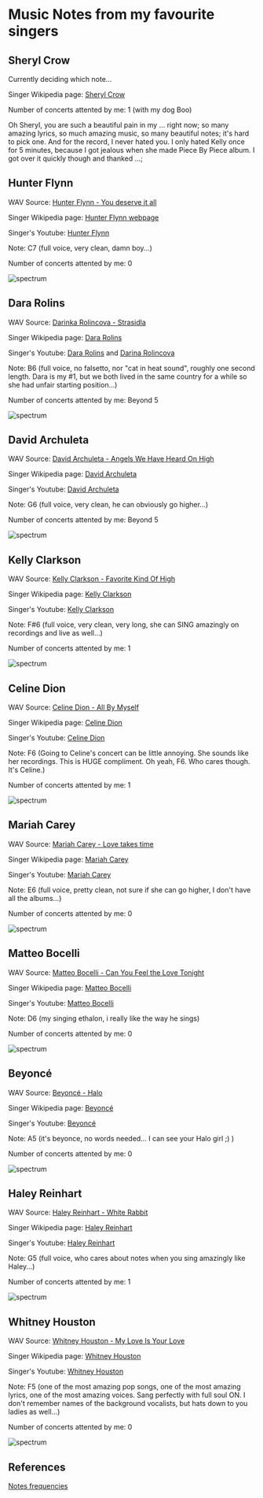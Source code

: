 # Music Notes from my favourite singers

## Sheryl Crow

Currently deciding which note...

Singer Wikipedia page: [Sheryl Crow](https://en.wikipedia.org/wiki/Sheryl_Crow)

Number of concerts attented by me: 1 (with my dog Boo)

Oh Sheryl, you are such a beautiful pain in my ... right now; so many amazing lyrics, so much amazing music, so many beautiful notes; it's hard to pick one. And for the record, I never hated you. I only hated Kelly once for 5 minutes, because I got jealous when she made Piece By Piece album. I got over it quickly though and thanked ...;

## Hunter Flynn

WAV Source: [Hunter Flynn - You deserve it all](https://www.youtube.com/watch?v=WjuqwcEsJDY)

Singer Wikipedia page: [Hunter Flynn webpage](https://hunterflynn.com/)

Singer's Youtube: [Hunter Flynn](https://www.youtube.com/@hunterflynn)

Note: C7 (full voice, very clean, damn boy...)

Number of concerts attented by me: 0

![spectrum](hunterc7.png)

## Dara Rolins

WAV Source: [Darinka Rolincova - Strasidla](https://youtu.be/G0r06nbJoQ8?si=8l0269eAmpx9y7QM&t=49)

Singer Wikipedia page: [Dara Rolins](https://en.wikipedia.org/wiki/Dara_Rolins)

Singer's Youtube: [Dara Rolins](https://www.youtube.com/channel/UCMKV1A4A7p090CREb5NVbug) and [Darina Rolincova](https://www.youtube.com/@darinarolincova7719)

Note: B6 (full voice, no falsetto, nor "cat in heat sound", roughly one second length. Dara is my #1, but we both lived in the same country for a while so she had unfair starting position...)

Number of concerts attented by me: Beyond 5

![spectrum](darinkab6.png)

## David Archuleta

WAV Source: [David Archuleta - Angels We Have Heard On High](https://youtu.be/VFh-UtMzpi0?si=0bXwt203csPaKHIn&t=111)

Singer Wikipedia page: [David Archuleta](https://en.wikipedia.org/wiki/David_Archuleta)

Singer's Youtube: [David Archuleta](https://www.youtube.com/channel/UC75d1FNP1qR0lCY1usRKQEw)

Note: G6 (full voice, very clean, he can obviously go higher...)

Number of concerts attented by me: Beyond 5

![spectrum](archieg6.png)

## Kelly Clarkson

WAV Source: [Kelly Clarkson - Favorite Kind Of High](https://www.youtube.com/watch?v=AuPV2hk5Ekg)

Singer Wikipedia page: [Kelly Clarkson](https://en.wikipedia.org/wiki/Kelly_Clarkson)

Singer's Youtube: [Kelly Clarkson](https://www.youtube.com/channel/UCoRUmyNL8KEYftmxRA2n3SQ)

Note: F#6 (full voice, very clean, very long, she can SING amazingly on recordings and live as well...)

Number of concerts attented by me: 1

![spectrum](kellyfsharp6.png)

## Celine Dion

WAV Source: [Celine Dion - All By Myself](https://www.youtube.com/watch?v=NGrLb6W5YOM)

Singer Wikipedia page: [Celine Dion](https://en.wikipedia.org/wiki/Celine_Dion)

Singer's Youtube: [Celine Dion](https://www.youtube.com/channel/UC_yGU4qz9zAjEWLQxCg9NZQ)

Note: F6 (Going to Celine's concert can be little annoying. She sounds like her recordings. This is HUGE compliment. Oh yeah, F6. Who cares though. It's Celine.)

Number of concerts attented by me: 1

![spectrum](celinef6.png)

## Mariah Carey

WAV Source: [Mariah Carey - Love takes time](https://www.youtube.com/watch?v=FkDpwF6-QiA)

Singer Wikipedia page: [Mariah Carey](https://en.wikipedia.org/wiki/Mariah_Carey)

Singer's Youtube: [Mariah Carey](https://www.youtube.com/channel/UCurpiDXSkcUbgdMwHNZkrCg)

Note: E6 (full voice, pretty clean, not sure if she can go higher, I don't have all the albums...)

Number of concerts attented by me: 0

![spectrum](mariahe6.png)

## Matteo Bocelli

WAV Source: [Matteo Bocelli - Can You Feel the Love Tonight](https://www.youtube.com/watch?v=tnTtj7zDX38)

Singer Wikipedia page: [Matteo Bocelli](https://es.wikipedia.org/wiki/Matteo_Bocelli)

Singer's Youtube: [Matteo Bocelli](https://www.youtube.com/channel/UCGjtLJZa5JoDC06qApK-tvQ)

Note: D6 (my singing ethalon, i really like the way he sings)

Number of concerts attented by me: 0

![spectrum](matteod6.png)

## Beyoncé

WAV Source: [Beyoncé - Halo](https://www.youtube.com/watch?v=bnVUHWCynig)

Singer Wikipedia page: [Beyoncé](https://www.youtube.com/channel/UCuHzBCaKmtaLcRAOoazhCPA)

Singer's Youtube: [Beyoncé](https://en.wikipedia.org/wiki/Beyonc%C3%A9)

Note: A5 (it's beyonce, no words needed... I can see your Halo girl ;) )

Number of concerts attented by me: 0

![spectrum](beyoncea5.png)

## Haley Reinhart

WAV Source: [Haley Reinhart - White Rabbit](https://www.youtube.com/watch?v=JUnN73nooxs)

Singer Wikipedia page: [Haley Reinhart](https://en.wikipedia.org/wiki/Haley_Reinhart)

Singer's Youtube: [Haley Reinhart](https://www.youtube.com/channel/UCwXYEA4cQYBSqYQDkN5xQzA)

Note: G5 (full voice, who cares about notes when you sing amazingly like Haley...)

Number of concerts attented by me: 1

![spectrum](hrg5.png)

## Whitney Houston

WAV Source: [Whitney Houston - My Love Is Your Love](https://www.youtube.com/watch?v=kxZD0VQvfqU)

Singer Wikipedia page: [Whitney Houston](https://en.wikipedia.org/wiki/Whitney_Houston)

Singer's Youtube: [Whitney Houston](https://www.youtube.com/channel/UC7fzrpTArAqDHuB3Hbmd_CQ)

Note: F5 (one of the most amazing pop songs, one of the most amazing lyrics, one of the most amazing voices. Sang perfectly with full soul ON. I don't remember names of the background vocalists, but hats down to you ladies as well...)

Number of concerts attented by me: 0

![spectrum](whitneyf5.png)

## References

[Notes frequencies](https://homes.luddy.indiana.edu/donbyrd/Teach/MusicalPitchesTable.htm)
